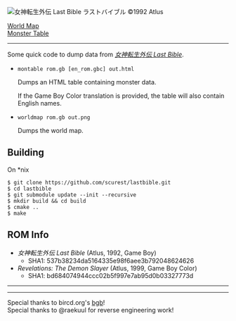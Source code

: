 ![女神転生外伝 Last Bible ラストバイブル ©1992 Atlus](http://scurest.github.io/lastbible/ss.png)

[World Map](http://scurest.github.io/lastbible/worldmap.png)  
[Monster Table](http://scurest.github.io/lastbible/montable.html)

------

Some quick code to dump data from [_女神転生外伝 Last Bible_](https://en.wikipedia.org/wiki/Megami_Tensei_Gaiden:_Last_Bible).

* `montable rom.gb [en_rom.gbc] out.html`

    Dumps an HTML table containing monster data.

    If the Game Boy Color translation is provided, the table
    will also contain English names.

* `worldmap rom.gb out.png`

    Dumps the world map.


## Building

On *nix

    $ git clone https://github.com/scurest/lastbible.git
    $ cd lastbible
    $ git submodule update --init --recursive
    $ mkdir build && cd build
    $ cmake ..
    $ make

## ROM Info

* _女神転生外伝 Last Bible_ (Atlus, 1992, Game Boy)
    * SHA1: 537b38234da5164335e98f6aee3b792048624626
* _Revelations: The Demon Slayer_ (Atlus, 1999, Game Boy Color)
    * SHA1: bd684074944ccc02b5f997e7ab95d0b03327773d

------
------

Special thanks to bircd.org's [bgb](http://bgb.bircd.org/)!\
Special thanks to @raekuul for reverse engineering work!
